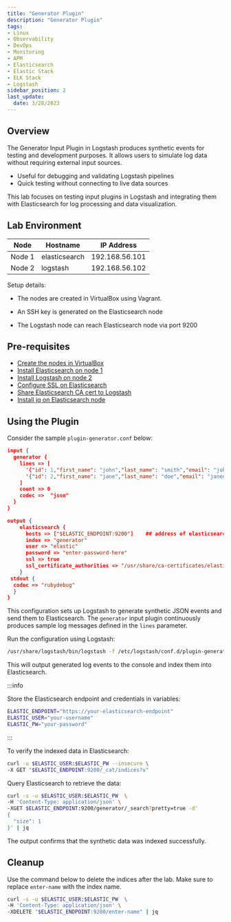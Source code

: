 ```yaml
---
title: "Generator Plugin"
description: "Generator Plugin"
tags: 
- Linux
- Observability
- DevOps
- Monitoring 
- APM
- Elasticsearch
- Elastic Stack
- ELK Stack
- Logstash
sidebar_position: 2
last_update:
  date: 3/28/2023
---
```


## Overview 

The Generator Input Plugin in Logstash produces synthetic events for testing and development purposes. It allows users to simulate log data without requiring external input sources.

- Useful for debugging and validating Logstash pipelines
- Quick testing without connecting to live data sources

This lab focuses on testing input plugins in Logstash and integrating them with Elasticsearch for log processing and data visualization. 


## Lab Environment 

| Node    | Hostname       | IP Address       | 
|---------|----------------|------------------|
| Node 1  | elasticsearch  |  192.168.56.101  |
| Node 2  | logstash       |  192.168.56.102  |

Setup details:

- The nodes are created in VirtualBox using Vagrant.
- An SSH key is generated on the Elasticsearch node
 
- The Logstash node can reach Elasticsearch node via port 9200 


## Pre-requisites 

- [Create the nodes in VirtualBox](/docs/018-Observability/020-Elastic-Stack/002-Setting-up/001-Using-Vagrant-and-VirtualBox.md#setup-the-virtual-machines)
- [Install Elasticsearch on node 1](/docs/018-Observability/020-Elastic-Stack/002-Setting-up/001-Using-Vagrant-and-VirtualBox.md#install-elasticsearch-817)
- [Install Logstash on node 2](/docs/018-Observability/020-Elastic-Stack/006-Logstash/001-Installing-Logstash.md)
- [Configure SSL on Elasticsearch](/docs/018-Observability/020-Elastic-Stack/002-Setting-up/003-SSL-Configuration.md)
- [Share Elasticsearch CA cert to Logstash](/docs/018-Observability/020-Elastic-Stack/002-Setting-up/001-Using-Vagrant-and-VirtualBox.md#share-the-certificate-to-other-vms-optional)
- [Install jq on Elasticsearch node](https://www.scaler.com/topics/linux-jq/)


## Using the Plugin

Consider the sample `plugin-generator.conf` below:

```json
input {
  generator {
    lines => [
      '{"id": 1,"first_name": "john","last_name": "smith","email": "johnsmith@abc.com","gender": "Male","ip_address": "112.29.200.6"}', 
      '{"id": 2,"first_name": "jane","last_name": "doe","email": "janedoe@xyz.com","gender": "Female","ip_address": "98.98.248.37"}'
    ]
    count => 0
    codec =>  "json"
  }
}

output {
    elasticsearch {
      hosts => ["$ELASTIC_ENDPOINT:9200"]    ## address of elasticsearch node
      index => "generator"
      user => "elastic"
      password => "enter-password-here"
      ssl => true
      ssl_certificate_authorities => "/usr/share/ca-certificates/elastic-ca.crt"      ## Shared Elasticsearch CA certificate path
    }
 stdout {
  codec => "rubydebug"
  }
} 
```

This configuration sets up Logstash to generate synthetic JSON events and send them to Elasticsearch. The `generator` input plugin continuously produces sample log messages defined in the `lines` parameter. 

Run the configuration using Logstash:

```bash
/usr/share/logstash/bin/logstash -f /etc/logstash/conf.d/plugin-generator.conf
```

This will output generated log events to the console and index them into Elasticsearch. 

:::info 

Store the Elasticsearch endpoint and credentials in variables:  

```bash
ELASTIC_ENDPOINT="https://your-elasticsearch-endpoint"
ELASTIC_USER="your-username"
ELASTIC_PW="your-password"
```  

:::

To verify the indexed data in Elasticsearch:

```bash
curl -u $ELASTIC_USER:$ELASTIC_PW --insecure \
-X GET "$ELASTIC_ENDPOINT:9200/_cat/indices?v"
```

Query Elasticsearch to retrieve the data:

```bash
curl -s -u $ELASTIC_USER:$ELASTIC_PW  \
-H 'Content-Type: application/json' \
-XGET $ELASTIC_ENDPOINT:9200/generator/_search?pretty=true -d'
{
  "size": 1
}' | jq
```

The output confirms that the synthetic data was indexed successfully.

## Cleanup 

Use the command below to delete the indices after the lab. Make sure to replace `enter-name` with the index name.

```bash
curl -s -u $ELASTIC_USER:$ELASTIC_PW  \
-H 'Content-Type: application/json' \
-XDELETE "$ELASTIC_ENDPOINT:9200/enter-name" | jq
```